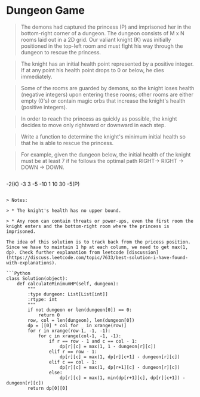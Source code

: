 # Dungeon Game

> The demons had captured the princess (P) and imprisoned her in the bottom-right corner of a dungeon. The dungeon consists of M x N rooms laid out in a 2D grid. Our valiant knight (K) was initially positioned in the top-left room and must fight his way through the dungeon to rescue the princess.

> The knight has an initial health point represented by a positive integer. If at any point his health point drops to 0 or below, he dies immediately.

> Some of the rooms are guarded by demons, so the knight loses health (negative integers) upon entering these rooms; other rooms are either empty (0's) or contain magic orbs that increase the knight's health (positive integers).

> In order to reach the princess as quickly as possible, the knight decides to move only rightward or downward in each step.

> Write a function to determine the knight's minimum initial health so that he is able to rescue the princess.

> For example, given the dungeon below, the initial health of the knight must be at least 7 if he follows the optimal path RIGHT-> RIGHT -> DOWN -> DOWN.

> ```
-2(K)  -3    3
-5     -10   1
10     30    -5(P)
```

> Notes:

> * The knight's health has no upper bound.

> * Any room can contain threats or power-ups, even the first room the knight enters and the bottom-right room where the princess is imprisoned.

The idea of this solution is to track back from the pricess position. Since we have to maintain 1 hp at each column, we need to get max(1, dp). Check further explanation from leetcode [discussion](https://discuss.leetcode.com/topic/7633/best-solution-i-have-found-with-explanations).

```Python
class Solution(object):
    def calculateMinimumHP(self, dungeon):
        """
        :type dungeon: List[List[int]]
        :rtype: int
        """
        if not dungeon or len(dungeon[0]) == 0:
            return 0
        row, col = len(dungeon), len(dungeon[0])
        dp = [[0] * col for _ in xrange(row)]
        for r in xrange(row-1, -1, -1):
            for c in xrange(col-1, -1, -1):
                if r == row - 1 and c == col - 1:
                    dp[r][c] = max(1, 1 - dungeon[r][c])
                elif r == row - 1:
                    dp[r][c] = max(1, dp[r][c+1] - dungeon[r][c])
                elif c == col - 1:
                    dp[r][c] = max(1, dp[r+1][c] - dungeon[r][c])
                else:
                    dp[r][c] = max(1, min(dp[r+1][c], dp[r][c+1]) - dungeon[r][c])
        return dp[0][0]
```
